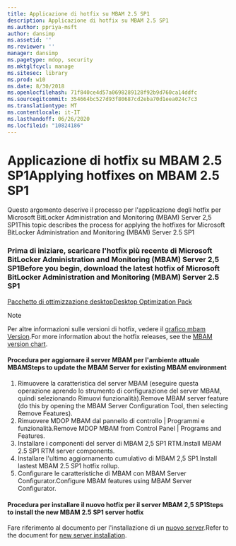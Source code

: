 ```yaml
---
title: Applicazione di hotfix su MBAM 2.5 SP1
description: Applicazione di hotfix su MBAM 2.5 SP1
ms.author: ppriya-msft
author: dansimp
ms.assetid: ''
ms.reviewer: ''
manager: dansimp
ms.pagetype: mdop, security
ms.mktglfcycl: manage
ms.sitesec: library
ms.prod: w10
ms.date: 8/30/2018
ms.openlocfilehash: 71f840ce4d57a0698289128f92b9d760ca14ddfc
ms.sourcegitcommit: 354664bc527d93f80687cd2eba70d1eea024c7c3
ms.translationtype: MT
ms.contentlocale: it-IT
ms.lasthandoff: 06/26/2020
ms.locfileid: "10824186"
---
```

# <span data-ttu-id="735a6-103">Applicazione di hotfix su MBAM 2.5 SP1</span><span class="sxs-lookup"><span data-stu-id="735a6-103">Applying hotfixes on MBAM 2.5 SP1</span></span>
<span data-ttu-id="735a6-104">Questo argomento descrive il processo per l'applicazione degli hotfix per Microsoft BitLocker Administration and Monitoring (MBAM) Server 2,5 SP1</span><span class="sxs-lookup"><span data-stu-id="735a6-104">This topic describes the process for applying the hotfixes for Microsoft BitLocker Administration and Monitoring (MBAM) Server 2.5 SP1</span></span>

### <span data-ttu-id="735a6-105">Prima di iniziare, scaricare l'hotfix più recente di Microsoft BitLocker Administration and Monitoring (MBAM) Server 2,5 SP1</span><span class="sxs-lookup"><span data-stu-id="735a6-105">Before you begin, download the latest hotfix of Microsoft BitLocker Administration and Monitoring (MBAM) Server 2.5 SP1</span></span>
[<span data-ttu-id="735a6-106">Pacchetto di ottimizzazione desktop</span><span class="sxs-lookup"><span data-stu-id="735a6-106">Desktop Optimization Pack</span></span>](https://www.microsoft.com/download/details.aspx?id=57157)

> [!NOTE]
> <span data-ttu-id="735a6-107">Per altre informazioni sulle versioni di hotfix, vedere il [grafico mbam Version](https://docs.microsoft.com/archive/blogs/dubaisec/mbam-version-chart).</span><span class="sxs-lookup"><span data-stu-id="735a6-107">For more information about the hotfix releases, see the [MBAM version chart](https://docs.microsoft.com/archive/blogs/dubaisec/mbam-version-chart).</span></span>

#### <span data-ttu-id="735a6-108">Procedura per aggiornare il server MBAM per l'ambiente attuale MBAM</span><span class="sxs-lookup"><span data-stu-id="735a6-108">Steps to update the MBAM Server for existing MBAM environment</span></span> 
1. <span data-ttu-id="735a6-109">Rimuovere la caratteristica del server MBAM (eseguire questa operazione aprendo lo strumento di configurazione del server MBAM, quindi selezionando Rimuovi funzionalità).</span><span class="sxs-lookup"><span data-stu-id="735a6-109">Remove MBAM server feature (do this by opening the MBAM Server Configuration Tool, then selecting Remove Features).</span></span>
2. <span data-ttu-id="735a6-110">Rimuovere MDOP MBAM dal pannello di controllo | Programmi e funzionalità.</span><span class="sxs-lookup"><span data-stu-id="735a6-110">Remove MDOP MBAM from Control Panel | Programs and Features.</span></span>
3. <span data-ttu-id="735a6-111">Installare i componenti del server di MBAM 2,5 SP1 RTM.</span><span class="sxs-lookup"><span data-stu-id="735a6-111">Install MBAM 2.5 SP1 RTM server components.</span></span>
4. <span data-ttu-id="735a6-112">Installare l'ultimo aggiornamento cumulativo di MBAM 2,5 SP1.</span><span class="sxs-lookup"><span data-stu-id="735a6-112">Install lastest MBAM 2.5 SP1 hotfix rollup.</span></span>
5. <span data-ttu-id="735a6-113">Configurare le caratteristiche di MBAM con MBAM Server Configurator.</span><span class="sxs-lookup"><span data-stu-id="735a6-113">Configure MBAM features using MBAM Server Configurator.</span></span>

#### <span data-ttu-id="735a6-114">Procedura per installare il nuovo hotfix per il server MBAM 2,5 SP1</span><span class="sxs-lookup"><span data-stu-id="735a6-114">Steps to install the new MBAM 2.5 SP1 server hotfix</span></span>
<span data-ttu-id="735a6-115">Fare riferimento al documento per l'installazione di un [nuovo server](deploying-the-mbam-25-server-infrastructure.md).</span><span class="sxs-lookup"><span data-stu-id="735a6-115">Refer to the document for [new server installation](deploying-the-mbam-25-server-infrastructure.md).</span></span>
